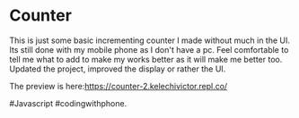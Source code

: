 # Counter
This is just some basic incrementing counter I made without much in the UI. Its still done with my mobile phone as I don't have a pc.
Feel comfortable to tell me what to add to make my works better as it will make me better too.
Updated the project, improved the display or rather the UI.

The preview is here:https://counter-2.kelechivictor.repl.co/

#Javascript #codingwithphone.
